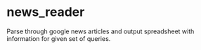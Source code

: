 # news_reader
Parse through google news articles and output spreadsheet with information for given set of queries. 

